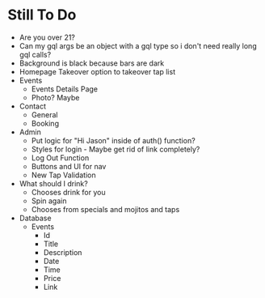 # Still To Do
- Are you over 21?
- Can my gql args be an object with a gql type so i don't need really long gql calls?
- Background is black because bars are dark
- Homepage Takeover option to takeover tap list
- Events
    - Events Details Page
    - Photo? Maybe
- Contact
    - General
    - Booking
- Admin
    - Put logic for "Hi Jason" inside of auth() function?
    - Styles for login - Maybe get rid of link completely?
    - Log Out Function
    - Buttons and UI for nav
    - New Tap Validation
- What should I drink?
    - Chooses drink for you
    - Spin again
    - Chooses from specials and mojitos and taps
- Database
    - Events
        - Id
        - Title
        - Description
        - Date
        - Time
        - Price
        - Link